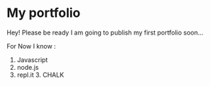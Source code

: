# My portfolio

Hey! Please be ready I am going to publish my first portfolio soon...

For Now I know :

1. Javascript
2. node.js
1. repl.it
3. CHALK